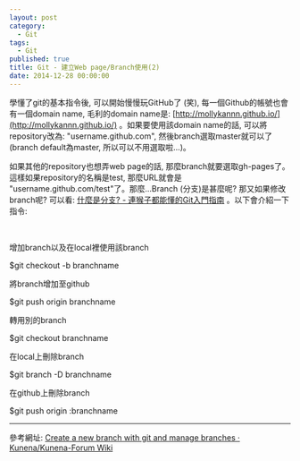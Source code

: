 ```yaml
---
layout: post
category: 
  - Git
tags: 
  - Git
published: true
title: Git - 建立Web page/Branch使用(2)
date: 2014-12-28 00:00:00
---
```


學懂了git的基本指令後, 可以開始慢慢玩GitHub了 (笑), 每一個Github的帳號也會有一個domain name, 毛利的domain name是: [http://mollykannn.github.io/](http://mollykannn.github.io/) 。如果要使用該domain name的話, 可以將repository改為: "username.github.com", 然後branch選取master就可以了 (branch default為master, 所以可以不用選取啦...)。

如果其他的repository也想弄web page的話, 那麼branch就要選取gh-pages了。這樣如果repository的名稱是test, 那麼URL就會是 "username.github.com/test"了。那麼...Branch (分支)是甚麼呢? 那又如果修改branch呢? 可以看: [什麼是分支? - 連猴子都能懂的Git入門指南](http://backlogtool.com/git-guide/tw/stepup/stepup1_1.html) 。以下會介紹一下指令:

<!-- more -->

<br/>

增加branch以及在local裡使用該branch

  $git checkout -b branchname

將branch增加至github

  $git push origin branchname

轉用別的branch

  $git checkout branchname

在local上刪除branch

  $git branch -D branchname

在github上刪除branch

  $git push origin :branchname

------------------------------------
參考網址:
[Create a new branch with git and manage branches · Kunena/Kunena-Forum Wiki](https://github.com/Kunena/Kunena-Forum/wiki/Create-a-new-branch-with-git-and-manage-branches)
